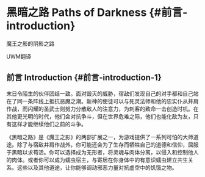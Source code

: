 # 黑暗之路 Paths of Darkness {#前言-introduction}

魔王之影的阴影之路

UWM翻译

## 前言 Introduction {#前言-introduction-1}

末日令陌生的伙伴团结一致。面对毁灭的威胁，宿敌们发现自己的对手都和自己站在了同一条阵线上抵抗恶魔之潮。新神的使徒可以与死灵法师和他的忠实仆从并肩作战，而闪耀的圣武士则努力分散敌人的注意力，为刺客的致命一击创造时机。在其他更光明的时代，他们会对抗争斗，但在世界危难之际，他们也能化敌为友，只有这样才能继续他们之前的斗争。

《黑暗之路》是《魔王之影》的两部扩展之一，为游戏提供了一系列可怕的大师道途。除了与宿敌并肩作战外，你可能还会为了生存而牺牲自己的道德和信仰，屈服于黑暗以求苟活。你可以选择成为无形者，将灵魂与肉体分离，以侵入和控制他人的肉体。或者你可以成为蠕虫宿主，与寄居在你身体中的有意识蠕虫建立共生关系。这些以及其他道途，让你能够调动邪恶力量对抗虚空中的饥饿之物。

 
